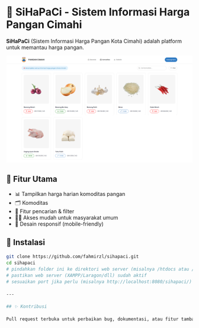 # 🌾 SiHaPaCi - Sistem Informasi Harga Pangan Cimahi

**SiHaPaCi** (Sistem Informasi Harga Pangan Kota Cimahi) adalah platform untuk memantau harga pangan.

![SiHaPaCi](sihapaci.png)

## 🔧 Fitur Utama

- 📊 Tampilkan harga harian komoditas pangan
- 🗂️ Komoditas
- 🔎 Fitur pencarian & filter
- 🧑‍🌾 Akses mudah untuk masyarakat umum
- 📱 Desain responsif (mobile-friendly)

## 🚀 Instalasi

```bash
git clone https://github.com/fahmirzl/sihapaci.git
cd sihapaci
# pindahkan folder ini ke direktori web server (misalnya /htdocs atau /www)
# pastikan web server (XAMPP/Laragon/dll) sudah aktif
# sesuaikan port jika perlu (misalnya http://localhost:8080/sihapaci/)```

---

## ✨ Kontribusi

Pull request terbuka untuk perbaikan bug, dokumentasi, atau fitur tambahan.
